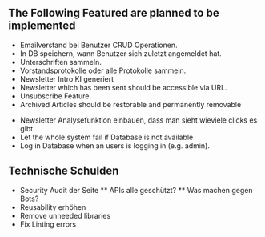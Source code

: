## The Following Featured are planned to be implemented

* Emailverstand bei Benutzer CRUD Operationen.
* In DB speichern, wann Benutzer sich zuletzt angemeldet hat. 
* Unterschriften sammeln.
* Vorstandsprotokolle oder alle Protokolle sammeln.
* Newsletter Intro KI generiert
* Newsletter which has been sent should be accessible via URL.
* Unsubscribe Feature.
* Archived Articles should be restorable and permanently removable

- Newsletter Analysefunktion einbauen, dass man sieht wieviele clicks es gibt.
- Let the whole system fail if Database is not available
- Log in Database when an users is logging in (e.g. admin).

## Technische Schulden

* Security Audit der Seite
** APIs alle geschützt?
** Was machen gegen Bots?
* Reusability erhöhen
* Remove unneeded libraries
* Fix Linting errors
